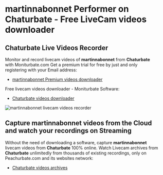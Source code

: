 # martinnabonnet Performer on Chaturbate - Free LiveCam videos downloader

## Chaturbate Live Videos Recorder

Monitor and record livecam videos of **martinnabonnet** from **Chaturbate** with Moniturbate.com
Get a premium trial for free by just and only registering with your Email address:
* [martinnabonnet Premium videos downloader](https://moniturbate.com/request-demo-licence-key.html)

Free livecam videos downloader - Moniturbate Software:
* [Chaturbate videos downloader](https://moniturbate.com/moniturbate-download-software.html)

![martinnabonnet livecam videos recorder](https://peachurnet.com/templates/moniturbate-software.png)


## Capture martinnabonnet videos from the Cloud and watch your recordings on Streaming

Without the need of downloading a software, capture **martinnabonnet** livecam videos from **Chaturbate** 100% online.
Watch Livecam archives from **Chaturbate** unlimitedly from thousands of existing recordings, only on Peachurbate.com and its websites network:
* [Chaturbate videos archives](https://peachurnet.com/)